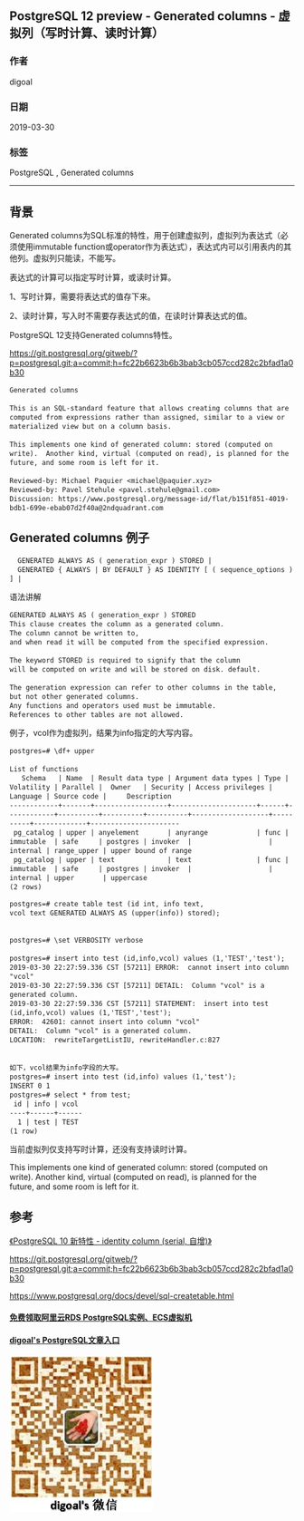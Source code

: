 ## PostgreSQL 12 preview - Generated columns - 虚拟列（写时计算、读时计算）  
                                    
### 作者                                    
digoal                                    
                                    
### 日期                                    
2019-03-30                                    
                                    
### 标签                                    
PostgreSQL , Generated columns   
                                    
----                                    
                                    
## 背景     
Generated columns为SQL标准的特性，用于创建虚拟列，虚拟列为表达式（必须使用immutable function或operator作为表达式），表达式内可以引用表内的其他列。虚拟列只能读，不能写。  
  
表达式的计算可以指定写时计算，或读时计算。  
  
1、写时计算，需要将表达式的值存下来。  
  
2、读时计算，写入时不需要存表达式的值，在读时计算表达式的值。  
  
PostgreSQL 12支持Generated columns特性。  
  
https://git.postgresql.org/gitweb/?p=postgresql.git;a=commit;h=fc22b6623b6b3bab3cb057ccd282c2bfad1a0b30    
  
```  
Generated columns  
  
This is an SQL-standard feature that allows creating columns that are  
computed from expressions rather than assigned, similar to a view or  
materialized view but on a column basis.  
  
This implements one kind of generated column: stored (computed on  
write).  Another kind, virtual (computed on read), is planned for the  
future, and some room is left for it.    
  
Reviewed-by: Michael Paquier <michael@paquier.xyz>  
Reviewed-by: Pavel Stehule <pavel.stehule@gmail.com>  
Discussion: https://www.postgresql.org/message-id/flat/b151f851-4019-bdb1-699e-ebab07d2f40a@2ndquadrant.com  
```  
  
## Generated columns 例子  
```  
  GENERATED ALWAYS AS ( generation_expr ) STORED |  
  GENERATED { ALWAYS | BY DEFAULT } AS IDENTITY [ ( sequence_options ) ] |  
```  
  
语法讲解  
  
```  
GENERATED ALWAYS AS ( generation_expr ) STORED  
This clause creates the column as a generated column.   
The column cannot be written to,   
and when read it will be computed from the specified expression.  
  
The keyword STORED is required to signify that the column   
will be computed on write and will be stored on disk. default.  
  
The generation expression can refer to other columns in the table,   
but not other generated columns.   
Any functions and operators used must be immutable.   
References to other tables are not allowed.  
```  
  
例子，vcol作为虚拟列，结果为info指定的大写内容。  
  
```  
postgres=# \df+ upper  
                                                                                  List of functions  
   Schema   | Name  | Result data type | Argument data types | Type | Volatility | Parallel |  Owner   | Security | Access privileges | Language | Source code |     Description        
------------+-------+------------------+---------------------+------+------------+----------+----------+----------+-------------------+----------+-------------+----------------------  
 pg_catalog | upper | anyelement       | anyrange            | func | immutable  | safe     | postgres | invoker  |                   | internal | range_upper | upper bound of range  
 pg_catalog | upper | text             | text                | func | immutable  | safe     | postgres | invoker  |                   | internal | upper       | uppercase  
(2 rows)  
```  
  
  
```  
postgres=# create table test (id int, info text,   
vcol text GENERATED ALWAYS AS (upper(info)) stored);   
  
  
postgres=# \set VERBOSITY verbose  
  
postgres=# insert into test (id,info,vcol) values (1,'TEST','test');  
2019-03-30 22:27:59.336 CST [57211] ERROR:  cannot insert into column "vcol"  
2019-03-30 22:27:59.336 CST [57211] DETAIL:  Column "vcol" is a generated column.  
2019-03-30 22:27:59.336 CST [57211] STATEMENT:  insert into test (id,info,vcol) values (1,'TEST','test');  
ERROR:  42601: cannot insert into column "vcol"  
DETAIL:  Column "vcol" is a generated column.  
LOCATION:  rewriteTargetListIU, rewriteHandler.c:827  
  
  
如下，vcol结果为info字段的大写。  
postgres=# insert into test (id,info) values (1,'test');  
INSERT 0 1  
postgres=# select * from test;  
 id | info | vcol   
----+------+------  
  1 | test | TEST  
(1 row)  
```  
  
  
当前虚拟列仅支持写时计算，还没有支持读时计算。  
  
This implements one kind of generated column: stored (computed on  
write).  Another kind, virtual (computed on read), is planned for the  
future, and some room is left for it.    
  
## 参考  
[《PostgreSQL 10 新特性 - identity column (serial, 自增)》](../201710/20171029_02.md)    
  
https://git.postgresql.org/gitweb/?p=postgresql.git;a=commit;h=fc22b6623b6b3bab3cb057ccd282c2bfad1a0b30    
  
https://www.postgresql.org/docs/devel/sql-createtable.html  
  
  
  
  
  
  
  
  
  
  
#### [免费领取阿里云RDS PostgreSQL实例、ECS虚拟机](https://free.aliyun.com/ "57258f76c37864c6e6d23383d05714ea")
  
  
#### [digoal's PostgreSQL文章入口](https://github.com/digoal/blog/blob/master/README.md "22709685feb7cab07d30f30387f0a9ae")
  
  
![digoal's weixin](../pic/digoal_weixin.jpg "f7ad92eeba24523fd47a6e1a0e691b59")
  
  
  
  
  
  
  
